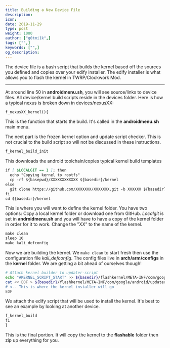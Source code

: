 ```yaml
---
title: Building a New Device File
description:
icon:
date: 2019-11-29
type: post
weight: 1000
author: ["g0tmi1k",]
tags: ["",]
keywords: ["",]
og_description:
---
```


The device file is a bash script that builds the kernel based off the sources you defined and copies over your edify installer. The edify installer is what allows you to flash the kernel in TWRP/Clockwork Mod.

------------------

At around line 50 in **androidmenu.sh**, you will see source/links to device files. All device/kernel build scripts reside in the devices folder. Here is how a typical nexus is broken down in devices/nexusXX:

```html
f_nexusXX_kernel(){
```
This is the function that starts the build. It's called in the **androidmenu.sh** main menu.

The next part is the frozen kernel option and update script checker. This is not crucial to the build script so will not be discussed in these instructions.

```html
f_kernel_build_init
```

This downloads the android toolchain/copies typical kernel build templates

```markdown
if [ $LOCALGIT == 1 ]; then
  echo "Copying kernel to rootfs"
  cp -rf ${basepwd}/XXXXXXXXXXXX ${basedir}/kernel
else
  git clone https://github.com/XXXXXXX/XXXXXXX.git -b XXXXXX ${basedir}/kernel
fi
cd ${basedir}/kernel
```

This is where you will want to define the kernel folder. You have two options:  Ccpy a local kernel folder or download one from GitHub. _Localgit_ is set in **androidmenu.sh** and you will have to have a copy of the kernel folder in order for it to work. Change the "XX" to the name of the kernel.

```markdown
make clean
sleep 10
make kali_defconfig
```

Now we are building the kernel. We `make clean` to start fresh then use the configuration file _kali_defconfig_. The config files live in **arch/arm/configs** in the **kernel** folder. We are getting a bit ahead of ourselves though!

```bash
# Attach kernel builder to updater-script
echo "#KERNEL_SCRIPT_START" >> ${basedir}/flashkernel/META-INF/com/google/android/updater-script
cat << EOF > ${basedir}/flashkernel/META-INF/com/google/android/updater-script
# <-- This is where the kernel installer will go
EOF
```

We attach the edify script that will be used to install the kernel. It's best to see an example by looking at another device.

```html
f_kernel_build
fi
}
```

This is the final portion. It will copy the kernel to the **flashable** folder then zip up everything for you.
